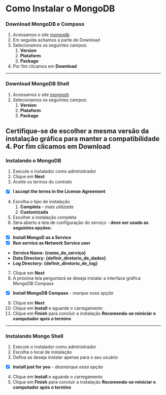# Como Instalar o MongoDB

### Download MongoDB e Compass
1. Acessamos o site [mongodb](https://www.mongodb.com/try/download/community)
2. Em seguida achamos a parte de Download
3. Selecionamos os seguintes campos:
   1.  __Version__
   2.  __Plataform__
   3.  __Package__
4.  Por fim clicamos em __Download__
---
### Download MongoDB Shell
1. Acessamos o site [mongosh](https://www.mongodb.com/try/download/shell)
2. Selecionamos os seguintes campos:
   1.  __Version__
   2.  __Plataform__
   3.  __Package__

__Certifique-se de escolher a mesma versão da instalação gráfica para manter a compatibilidade__
4.  Por fim clicamos em __Download__
---
### Instalando o MongoDB
1. Execute o instalador como administrador
2. Clique em __Next__
3. Aceite os termos do contrato
- [X] __I accept the terms in the License Agreement__
4. Escolha o tipo de instalação
   1. **Completa** - _mais utilizada_
   2. __Customizada__
5. Escolher a instalação completa
6. Sera aberto a tela de configuração do serviço - __deve ser usado as seguintes opções:__
- [X] __Install MongoD as a Service__
- [X] __Run service as Network Service user__
* __Service Name: {nome_do_serviço}__
* __Data Directory: {definir_diretorio_de_dados}__
* __Log Directory: {definir_diretorio_de_log}__
7. Clique em __Next__
8. A próxima tela perguntará se deseja instalar a interface gráfica MongoDB Compass
- [X] **Install MongoDB Compass** - _marque essa opção_
9. Clique em __Next__
10. Clique em __Install__ e aguarde o carregamento
11. Clique em __Finish__ para concluir a instalação
__Recomenda-se reiniciar o computador após o termino__
---
### Instalando Mongo Shell
1. Execute o instalador como administrador
2. Escolha o local de instalação
3. Defina se deseja instalar apenas para o seu usuário
- [X] **Install just for you** - _desmarque essa opção_
4. Clique em __Install__ e aguarde o carregamento
5. Clique em __Finish__ para concluir a instalação
__Recomenda-se reiniciar o computador após o termino__